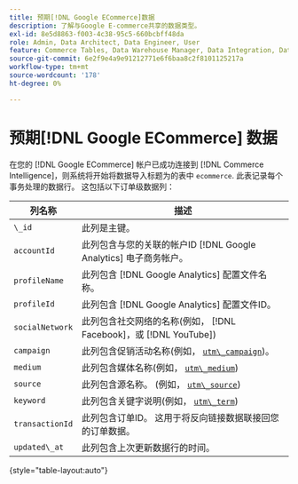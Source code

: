 ```yaml
---
title: 预期[!DNL Google ECommerce]数据
description: 了解与Google E-commerce共享的数据类型。
exl-id: 8e5d8863-f003-4c38-95c5-660bcbff48da
role: Admin, Data Architect, Data Engineer, User
feature: Commerce Tables, Data Warehouse Manager, Data Integration, Data Import/Export
source-git-commit: 6e2f9e4a9e91212771e6f6baa8c2f8101125217a
workflow-type: tm+mt
source-wordcount: '178'
ht-degree: 0%

---
```


# 预期[!DNL Google ECommerce] 数据

在您的 [!DNL Google ECommerce] 帐户已成功连接到 [!DNL Commerce Intelligence]，则系统将开始将数据导入标题为的表中 `ecommerce`. 此表记录每个事务处理的数据行。 这包括以下订单级数据列：

| 列名称 | 描述 |
|-----|-----|
| `\_id` | 此列是主键。 |
| `accountId` | 此列包含与您的关联的帐户ID [!DNL Google Analytics] 电子商务帐户。 |
| `profileName` | 此列包含 [!DNL Google Analytics] 配置文件名称。 |
| `profileId` | 此列包含 [!DNL Google Analytics] 配置文件ID。 |
| `socialNetwork` | 此列包含社交网络的名称(例如， [!DNL Facebook]，或 [!DNL YouTube]) |
| `campaign` | 此列包含促销活动名称(例如， [`utm\_campaign`](https://support.google.com/analytics/answer/1033867?hl=en))。 |
| `medium` | 此列包含媒体名称(例如， [`utm\_medium`](https://support.google.com/analytics/answer/1033867?hl=en)) |
| `source` | 此列包含源名称。 (例如， [`utm\_source`](https://support.google.com/analytics/answer/1033867?hl=en)) |
| `keyword` | 此列包含关键字说明(例如， [`utm\_term`](https://support.google.com/analytics/answer/1033867?hl=en)) |
| `transactionId` | 此列包含订单ID。 这用于将反向链接数据联接回您的订单数据。 |
| `updated\_at` | 此列包含上次更新数据行的时间。 |

{style="table-layout:auto"}
